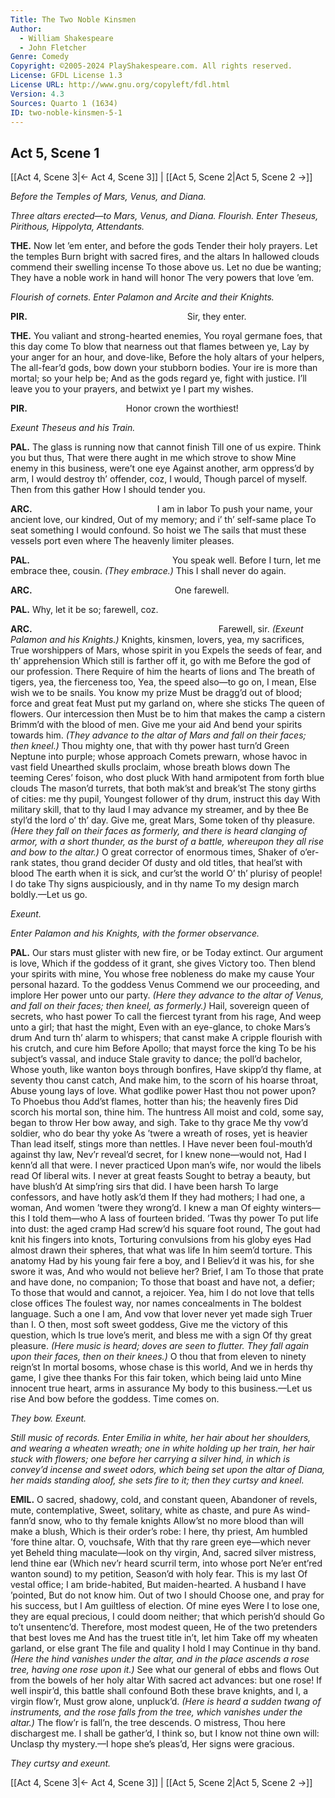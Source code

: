 ```yaml
---
Title: The Two Noble Kinsmen
Author: 
  - William Shakespeare
  - John Fletcher
Genre: Comedy
Copyright: ©2005-2024 PlayShakespeare.com. All rights reserved.
License: GFDL License 1.3
License URL: http://www.gnu.org/copyleft/fdl.html
Version: 4.3
Sources: Quarto 1 (1634)
ID: two-noble-kinsmen-5-1
---
```


## Act 5, Scene 1
[[Act 4, Scene 3|← Act 4, Scene 3]] | [[Act 5, Scene 2|Act 5, Scene 2 →]]

*Before the Temples of Mars, Venus, and Diana.*

*Three altars erected—to Mars, Venus, and Diana. Flourish. Enter Theseus, Pirithous, Hippolyta, Attendants.*

**THE.**
Now let ’em enter, and before the gods
Tender their holy prayers. Let the temples
Burn bright with sacred fires, and the altars
In hallowed clouds commend their swelling incense
To those above us. Let no due be wanting;
They have a noble work in hand will honor
The very powers that love ’em.

*Flourish of cornets. Enter Palamon and Arcite and their Knights.*

**PIR.**
                  Sir, they enter.

**THE.**
You valiant and strong-hearted enemies,
You royal germane foes, that this day come
To blow that nearness out that flames between ye,
Lay by your anger for an hour, and dove-like,
Before the holy altars of your helpers,
The all-fear’d gods, bow down your stubborn bodies.
Your ire is more than mortal; so your help be;
And as the gods regard ye, fight with justice.
I’ll leave you to your prayers, and betwixt ye
I part my wishes.

**PIR.**
           Honor crown the worthiest!

*Exeunt Theseus and his Train.*

**PAL.**
The glass is running now that cannot finish
Till one of us expire. Think you but thus,
That were there aught in me which strove to show
Mine enemy in this business, were’t one eye
Against another, arm oppress’d by arm,
I would destroy th’ offender, coz, I would,
Though parcel of myself. Then from this gather
How I should tender you.

**ARC.**
              I am in labor
To push your name, your ancient love, our kindred,
Out of my memory; and i’ th’ self-same place
To seat something I would confound. So hoist we
The sails that must these vessels port even where
The heavenly limiter pleases.

**PAL.**
                You speak well.
Before I turn, let me embrace thee, cousin.
*(They embrace.)*
This I shall never do again.

**ARC.**
                One farewell.

**PAL.**
Why, let it be so; farewell, coz.

**ARC.**
                     Farewell, sir.
*(Exeunt Palamon and his Knights.)*
Knights, kinsmen, lovers, yea, my sacrifices,
True worshippers of Mars, whose spirit in you
Expels the seeds of fear, and th’ apprehension
Which still is farther off it, go with me
Before the god of our profession. There
Require of him the hearts of lions and
The breath of tigers, yea, the fierceness too,
Yea, the speed also—to go on, I mean,
Else wish we to be snails. You know my prize
Must be dragg’d out of blood; force and great feat
Must put my garland on, where she sticks
The queen of flowers. Our intercession then
Must be to him that makes the camp a cistern
Brimm’d with the blood of men. Give me your aid
And bend your spirits towards him.
*(They advance to the altar of Mars and fall on their faces; then kneel.)*
Thou mighty one, that with thy power hast turn’d
Green Neptune into purple; whose approach
Comets prewarn, whose havoc in vast field
Unearthed skulls proclaim, whose breath blows down
The teeming Ceres’ foison, who dost pluck
With hand armipotent from forth blue clouds
The mason’d turrets, that both mak’st and break’st
The stony girths of cities: me thy pupil,
Youngest follower of thy drum, instruct this day
With military skill, that to thy laud
I may advance my streamer, and by thee
Be styl’d the lord o’ th’ day. Give me, great Mars,
Some token of thy pleasure.
*(Here they fall on their faces as formerly, and there is heard clanging of armor, with a short thunder, as the burst of a battle, whereupon they all rise and bow to the altar.)*
O great corrector of enormous times,
Shaker of o’er-rank states, thou grand decider
Of dusty and old titles, that heal’st with blood
The earth when it is sick, and cur’st the world
O’ th’ plurisy of people! I do take
Thy signs auspiciously, and in thy name
To my design march boldly.—Let us go.

*Exeunt.*

*Enter Palamon and his Knights, with the former observance.*

**PAL.**
Our stars must glister with new fire, or be
Today extinct. Our argument is love,
Which if the goddess of it grant, she gives
Victory too. Then blend your spirits with mine,
You whose free nobleness do make my cause
Your personal hazard. To the goddess Venus
Commend we our proceeding, and implore
Her power unto our party.
*(Here they advance to the altar of Venus, and fall on their faces; then kneel, as formerly.)*
Hail, sovereign queen of secrets, who hast power
To call the fiercest tyrant from his rage,
And weep unto a girl; that hast the might,
Even with an eye-glance, to choke Mars’s drum
And turn th’ alarm to whispers; that canst make
A cripple flourish with his crutch, and cure him
Before Apollo; that mayst force the king
To be his subject’s vassal, and induce
Stale gravity to dance; the poll’d bachelor,
Whose youth, like wanton boys through bonfires,
Have skipp’d thy flame, at seventy thou canst catch,
And make him, to the scorn of his hoarse throat,
Abuse young lays of love. What godlike power
Hast thou not power upon? To Phoebus thou
Add’st flames, hotter than his; the heavenly fires
Did scorch his mortal son, thine him. The huntress
All moist and cold, some say, began to throw
Her bow away, and sigh. Take to thy grace
Me thy vow’d soldier, who do bear thy yoke
As ’twere a wreath of roses, yet is heavier
Than lead itself, stings more than nettles. I
Have never been foul-mouth’d against thy law,
Nev’r reveal’d secret, for I knew none—would not,
Had I kenn’d all that were. I never practiced
Upon man’s wife, nor would the libels read
Of liberal wits. I never at great feasts
Sought to betray a beauty, but have blush’d
At simp’ring sirs that did. I have been harsh
To large confessors, and have hotly ask’d them
If they had mothers; I had one, a woman,
And women ’twere they wrong’d. I knew a man
Of eighty winters—this I told them—who
A lass of fourteen brided. ’Twas thy power
To put life into dust: the aged cramp
Had screw’d his square foot round,
The gout had knit his fingers into knots,
Torturing convulsions from his globy eyes
Had almost drawn their spheres, that what was life
In him seem’d torture. This anatomy
Had by his young fair fere a boy, and I
Believ’d it was his, for she swore it was,
And who would not believe her? Brief, I am
To those that prate and have done, no companion;
To those that boast and have not, a defier;
To those that would and cannot, a rejoicer.
Yea, him I do not love that tells close offices
The foulest way, nor names concealments in
The boldest language. Such a one I am,
And vow that lover never yet made sigh
Truer than I. O then, most soft sweet goddess,
Give me the victory of this question, which
Is true love’s merit, and bless me with a sign
Of thy great pleasure.
*(Here music is heard; doves are seen to flutter. They fall again upon their faces, then on their knees.)*
O thou that from eleven to ninety reign’st
In mortal bosoms, whose chase is this world,
And we in herds thy game, I give thee thanks
For this fair token, which being laid unto
Mine innocent true heart, arms in assurance
My body to this business.—Let us rise
And bow before the goddess. Time comes on.

*They bow. Exeunt.*

*Still music of records. Enter Emilia in white, her hair about her shoulders, and wearing a wheaten wreath; one in white holding up her train, her hair stuck with flowers; one before her carrying a silver hind, in which is convey’d incense and sweet odors, which being set upon the altar of Diana, her maids standing aloof, she sets fire to it; then they curtsy and kneel.*

**EMIL.**
O sacred, shadowy, cold, and constant queen,
Abandoner of revels, mute, contemplative,
Sweet, solitary, white as chaste, and pure
As wind-fann’d snow, who to thy female knights
Allow’st no more blood than will make a blush,
Which is their order’s robe: I here, thy priest,
Am humbled ’fore thine altar. O, vouchsafe,
With that thy rare green eye—which never yet
Beheld thing maculate—look on thy virgin,
And, sacred silver mistress, lend thine ear
(Which nev’r heard scurril term, into whose port
Ne’er ent’red wanton sound) to my petition,
Season’d with holy fear. This is my last
Of vestal office; I am bride-habited,
But maiden-hearted. A husband I have ’pointed,
But do not know him. Out of two I should
Choose one, and pray for his success, but I
Am guiltless of election. Of mine eyes
Were I to lose one, they are equal precious,
I could doom neither; that which perish’d should
Go to’t unsentenc’d. Therefore, most modest queen,
He of the two pretenders that best loves me
And has the truest title in’t, let him
Take off my wheaten garland, or else grant
The file and quality I hold I may
Continue in thy band.
*(Here the hind vanishes under the altar, and in the place ascends a rose tree, having one rose upon it.)*
See what our general of ebbs and flows
Out from the bowels of her holy altar
With sacred act advances: but one rose!
If well inspir’d, this battle shall confound
Both these brave knights, and I, a virgin flow’r,
Must grow alone, unpluck’d.
*(Here is heard a sudden twang of instruments, and the rose falls from the tree, which vanishes under the altar.)*
The flow’r is fall’n, the tree descends. O mistress,
Thou here dischargest me. I shall be gather’d,
I think so, but I know not thine own will:
Unclasp thy mystery.—I hope she’s pleas’d,
Her signs were gracious.

*They curtsy and exeunt.*

[[Act 4, Scene 3|← Act 4, Scene 3]] | [[Act 5, Scene 2|Act 5, Scene 2 →]]